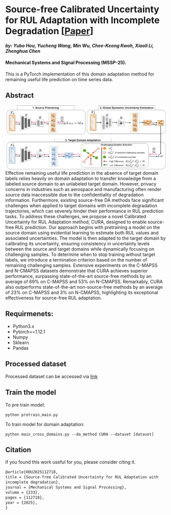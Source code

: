 # Source-free Calibrated Uncertainty for RUL Adaptation with Incomplete Degradation [[Paper](https://www.sciencedirect.com/science/article/abs/pii/S0888327025004194)]
#### *by: Yubo Hou, Yucheng Wang, Min Wu, Chee-Keong Kwoh, Xiaoli Li, Zhenghua Chen*
#### Mechanical Systems and Signal Processing (MSSP-25).

This is a PyTorch implementation of this domain adaptation method for remaining useful life prediction on time series data.

## Abstract
<img src="CURA.png" width="1000">
Effective remaining useful life prediction in the absence of target domain labels relies heavily on domain adaptation to transfer knowledge from a labeled source domain to an unlabeled target domain. However, privacy concerns in industries such as aerospace and manufacturing often render source data inaccessible due to the confidentiality of degradation information. Furthermore, existing source-free DA methods face significant challenges when applied to target domains with incomplete degradation trajectories, which can severely hinder their performance in RUL prediction tasks.
To address these challenges, we propose a novel Calibrated Uncertainty for RUL Adaptation method, CURA, designed to enable source-free RUL prediction. Our approach begins with pretraining a model on the source domain using evidential learning to estimate both RUL values and associated uncertainties. The model is then adapted to the target domain by calibrating its uncertainty, ensuring consistency in uncertainty levels between the source and target domains while dynamically focusing on challenging samples. To determine when to stop training without target labels, we introduce a termination criterion based on the number of remaining challenging samples.
Extensive experiments on the C-MAPSS and N-CMAPSS datasets demonstrate that CURA achieves superior performance, surpassing state-of-the-art source-free methods by an average of 69% on C-MAPSS and 53% on N-CMAPSS. Remarkably, CURA also outperforms state-of-the-art non-source-free methods by an average of 23% on C-MAPSS and 3% on N-CMAPSS, highlighting its exceptional effectiveness for source-free RUL adaptation.

## Requirmenets:
- Python3.x
- Pytorch==1.12.1
- Numpy
- Sklearn
- Pandas

## Processed dataset
Processed dataset can be accessed via [link](https://drive.google.com/drive/folders/1K93Ro9OsYUh-YhNBYUQxGZ8PZlV-b2bv?usp=sharing)

## Train the model
To pre train model:

```
python pretrain_main.py 
```
To train model for domain adaptation:

```
python main_cross_domains.py --da_method CURA --dataset [dataset]    
```

## Citation
If you found this work useful for you, please consider citing it.
```
@article{HOU2025112718,
title = {Source-free Calibrated Uncertainty for RUL Adaptation with incomplete degradation},
journal = {Mechanical Systems and Signal Processing},
volume = {233},
pages = {112718},
year = {2025},
}
```

